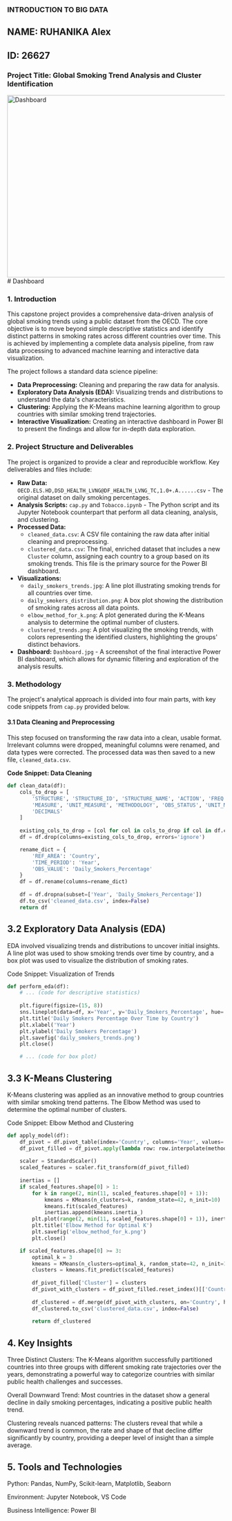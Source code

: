 ### INTRODUCTION TO BIG DATA ###
## NAME: RUHANIKA Alex  
## ID: 26627


### **Project Title: Global Smoking Trend Analysis and Cluster Identification**
<img width="938" height="422" alt="Dashboard" src="https://github.com/user-attachments/assets/e6705e6f-35e8-4d07-8a79-157d2ae1cbc0" />
# Dashboard

### **1. Introduction**

This capstone project provides a comprehensive data-driven analysis of global smoking trends using a public dataset from the OECD. The core objective is to move beyond simple descriptive statistics and identify distinct patterns in smoking rates across different countries over time. This is achieved by implementing a complete data analysis pipeline, from raw data processing to advanced machine learning and interactive data visualization.

The project follows a standard data science pipeline:
* **Data Preprocessing:** Cleaning and preparing the raw data for analysis.
* **Exploratory Data Analysis (EDA):** Visualizing trends and distributions to understand the data's characteristics.
* **Clustering:** Applying the K-Means machine learning algorithm to group countries with similar smoking trend trajectories.
* **Interactive Visualization:** Creating an interactive dashboard in Power BI to present the findings and allow for in-depth data exploration.

### **2. Project Structure and Deliverables**

The project is organized to provide a clear and reproducible workflow. Key deliverables and files include:

* **Raw Data:** `OECD.ELS.HD,DSD_HEALTH_LVNG@DF_HEALTH_LVNG_TC,1.0+.A......csv` - The original dataset on daily smoking percentages.
* **Analysis Scripts:** `cap.py` and `Tobacco.ipynb` - The Python script and its Jupyter Notebook counterpart that perform all data cleaning, analysis, and clustering.
* **Processed Data:**
    * `cleaned_data.csv`: A CSV file containing the raw data after initial cleaning and preprocessing.
    * `clustered_data.csv`: The final, enriched dataset that includes a new `Cluster` column, assigning each country to a group based on its smoking trends. This file is the primary source for the Power BI dashboard.
* **Visualizations:**
    * `daily_smokers_trends.jpg`: A line plot illustrating smoking trends for all countries over time.
    * `daily_smokers_distribution.png`: A box plot showing the distribution of smoking rates across all data points.
    * `elbow_method_for_k.png`: A plot generated during the K-Means analysis to determine the optimal number of clusters.
    * `clustered_trends.png`: A plot visualizing the smoking trends, with colors representing the identified clusters, highlighting the groups' distinct behaviors.
* **Dashboard:** `Dashboard.jpg` - A screenshot of the final interactive Power BI dashboard, which allows for dynamic filtering and exploration of the analysis results.

### **3. Methodology**

The project's analytical approach is divided into four main parts, with key code snippets from `cap.py` provided below.

#### **3.1 Data Cleaning and Preprocessing**
This step focused on transforming the raw data into a clean, usable format. Irrelevant columns were dropped, meaningful columns were renamed, and data types were corrected. The processed data was then saved to a new file, `cleaned_data.csv`.

**Code Snippet: Data Cleaning**
```python
def clean_data(df):
    cols_to_drop = [
        'STRUCTURE', 'STRUCTURE_ID', 'STRUCTURE_NAME', 'ACTION', 'FREQ',
        'MEASURE', 'UNIT_MEASURE', 'METHODOLOGY', 'OBS_STATUS', 'UNIT_MULT',
        'DECIMALS'
    ]
    
    existing_cols_to_drop = [col for col in cols_to_drop if col in df.columns]
    df = df.drop(columns=existing_cols_to_drop, errors='ignore')

    rename_dict = {
        'REF_AREA': 'Country',
        'TIME_PERIOD': 'Year',
        'OBS_VALUE': 'Daily_Smokers_Percentage'
    }
    df = df.rename(columns=rename_dict)
    
    df = df.dropna(subset=['Year', 'Daily_Smokers_Percentage'])
    df.to_csv('cleaned_data.csv', index=False)
    return df
```
## **3.2 Exploratory Data Analysis (EDA)**
EDA involved visualizing trends and distributions to uncover initial insights. A line plot was used to show smoking trends over time by country, and a box plot was used to visualize the distribution of smoking rates.

Code Snippet: Visualization of Trends
```python
def perform_eda(df):
    # ... (code for descriptive statistics)
    
    plt.figure(figsize=(15, 8))
    sns.lineplot(data=df, x='Year', y='Daily_Smokers_Percentage', hue='Country', marker='o')
    plt.title('Daily Smokers Percentage Over Time by Country')
    plt.xlabel('Year')
    plt.ylabel('Daily Smokers Percentage')
    plt.savefig('daily_smokers_trends.png')
    plt.close()

    # ... (code for box plot)
```

## **3.3 K-Means Clustering**
K-Means clustering was applied as an innovative method to group countries with similar smoking trend patterns. The Elbow Method was used to determine the optimal number of clusters.

Code Snippet: Elbow Method and Clustering
```python
def apply_model(df):
    df_pivot = df.pivot_table(index='Country', columns='Year', values='Daily_Smokers_Percentage')
    df_pivot_filled = df_pivot.apply(lambda row: row.interpolate(method='linear', limit_direction='both'), axis=1)
    
    scaler = StandardScaler()
    scaled_features = scaler.fit_transform(df_pivot_filled)
    
    inertias = []
    if scaled_features.shape[0] > 1:
        for k in range(2, min(11, scaled_features.shape[0] + 1)):
            kmeans = KMeans(n_clusters=k, random_state=42, n_init=10)
            kmeans.fit(scaled_features)
            inertias.append(kmeans.inertia_)
        plt.plot(range(2, min(11, scaled_features.shape[0] + 1)), inertias, marker='o')
        plt.title('Elbow Method for Optimal K')
        plt.savefig('elbow_method_for_k.png')
        plt.close()

    if scaled_features.shape[0] >= 3:
        optimal_k = 3
        kmeans = KMeans(n_clusters=optimal_k, random_state=42, n_init=10)
        clusters = kmeans.fit_predict(scaled_features)
        
        df_pivot_filled['Cluster'] = clusters
        df_pivot_with_clusters = df_pivot_filled.reset_index()[['Country', 'Cluster']]
        
        df_clustered = df.merge(df_pivot_with_clusters, on='Country', how='left')
        df_clustered.to_csv('clustered_data.csv', index=False)
        
        return df_clustered
```
## **4. Key Insights**
Three Distinct Clusters: The K-Means algorithm successfully partitioned countries into three groups with different smoking rate trajectories over the years, demonstrating a powerful way to categorize countries with similar public health challenges and successes.

Overall Downward Trend: Most countries in the dataset show a general decline in daily smoking percentages, indicating a positive public health trend.

Clustering reveals nuanced patterns: The clusters reveal that while a downward trend is common, the rate and shape of that decline differ significantly by country, providing a deeper level of insight than a simple average.

## **5. Tools and Technologies**
Python: Pandas, NumPy, Scikit-learn, Matplotlib, Seaborn

Environment: Jupyter Notebook, VS Code

Business Intelligence: Power BI
